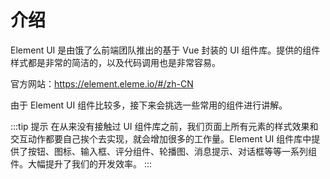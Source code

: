 <script lang="ts" setup>
import { loginRead } from '@/utils/login-read'

loginRead('u10001')
</script>

# <AppCode code="125" /> 介绍

<ClientOnly><AppRead code="u10001" /></ClientOnly>

Element UI 是由饿了么前端团队推出的基于 Vue 封装的 UI 组件库。提供的组件样式都是非常的简洁的，以及代码调用也是非常容易。

官方网站：https://element.eleme.io/#/zh-CN

由于 Element UI 组件比较多，接下来会挑选一些常用的组件进行讲解。

:::tip 提示
在从来没有接触过 UI 组件库之前，我们页面上所有元素的样式效果和交互动作都要自己挨个去实现，就会增加很多的工作量。Element UI 组件库中提供了按钮、图标、输入框、评分组件、轮播图、消息提示、对话框等等一系列组件。大幅提升了我们的开发效率。
:::

<AppComment />